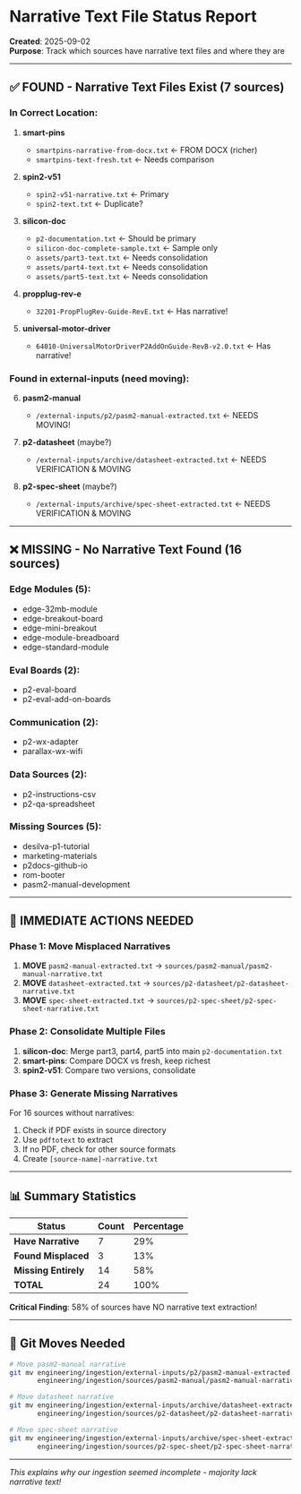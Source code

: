 # Narrative Text File Status Report

**Created**: 2025-09-02  
**Purpose**: Track which sources have narrative text files and where they are

---

## ✅ FOUND - Narrative Text Files Exist (7 sources)

### In Correct Location:
1. **smart-pins**
   - `smartpins-narrative-from-docx.txt` ← FROM DOCX (richer)
   - `smartpins-text-fresh.txt` ← Needs comparison
   
2. **spin2-v51**
   - `spin2-v51-narrative.txt` ← Primary
   - `spin2-text.txt` ← Duplicate?

3. **silicon-doc**
   - `p2-documentation.txt` ← Should be primary
   - `silicon-doc-complete-sample.txt` ← Sample only
   - `assets/part3-text.txt` ← Needs consolidation
   - `assets/part4-text.txt` ← Needs consolidation
   - `assets/part5-text.txt` ← Needs consolidation

4. **propplug-rev-e**
   - `32201-PropPlugRev-Guide-RevE.txt` ← Has narrative!

5. **universal-motor-driver**
   - `64010-UniversalMotorDriverP2AddOnGuide-RevB-v2.0.txt` ← Has narrative!

### Found in external-inputs (need moving):
6. **pasm2-manual**
   - `/external-inputs/p2/pasm2-manual-extracted.txt` ← NEEDS MOVING!
   
7. **p2-datasheet** (maybe?)
   - `/external-inputs/archive/datasheet-extracted.txt` ← NEEDS VERIFICATION & MOVING

8. **p2-spec-sheet** (maybe?)
   - `/external-inputs/archive/spec-sheet-extracted.txt` ← NEEDS VERIFICATION & MOVING

---

## ❌ MISSING - No Narrative Text Found (16 sources)

### Edge Modules (5):
- edge-32mb-module
- edge-breakout-board  
- edge-mini-breakout
- edge-module-breadboard
- edge-standard-module

### Eval Boards (2):
- p2-eval-board
- p2-eval-add-on-boards

### Communication (2):
- p2-wx-adapter
- parallax-wx-wifi

### Data Sources (2):
- p2-instructions-csv
- p2-qa-spreadsheet

### Missing Sources (5):
- desilva-p1-tutorial
- marketing-materials
- p2docs-github-io
- rom-booter
- pasm2-manual-development

---

## 🎯 IMMEDIATE ACTIONS NEEDED

### Phase 1: Move Misplaced Narratives
1. **MOVE** `pasm2-manual-extracted.txt` → `sources/pasm2-manual/pasm2-manual-narrative.txt`
2. **MOVE** `datasheet-extracted.txt` → `sources/p2-datasheet/p2-datasheet-narrative.txt`
3. **MOVE** `spec-sheet-extracted.txt` → `sources/p2-spec-sheet/p2-spec-sheet-narrative.txt`

### Phase 2: Consolidate Multiple Files
1. **silicon-doc**: Merge part3, part4, part5 into main `p2-documentation.txt`
2. **smart-pins**: Compare DOCX vs fresh, keep richest
3. **spin2-v51**: Compare two versions, consolidate

### Phase 3: Generate Missing Narratives
For 16 sources without narratives:
1. Check if PDF exists in source directory
2. Use `pdftotext` to extract
3. If no PDF, check for other source formats
4. Create `[source-name]-narrative.txt`

---

## 📊 Summary Statistics

| Status | Count | Percentage |
|--------|-------|------------|
| **Have Narrative** | 7 | 29% |
| **Found Misplaced** | 3 | 13% |
| **Missing Entirely** | 14 | 58% |
| **TOTAL** | 24 | 100% |

**Critical Finding**: 58% of sources have NO narrative text extraction!

---

## 🔄 Git Moves Needed

```bash
# Move pasm2-manual narrative
git mv engineering/ingestion/external-inputs/p2/pasm2-manual-extracted.txt \
       engineering/ingestion/sources/pasm2-manual/pasm2-manual-narrative.txt

# Move datasheet narrative
git mv engineering/ingestion/external-inputs/archive/datasheet-extracted.txt \
       engineering/ingestion/sources/p2-datasheet/p2-datasheet-narrative.txt

# Move spec-sheet narrative
git mv engineering/ingestion/external-inputs/archive/spec-sheet-extracted.txt \
       engineering/ingestion/sources/p2-spec-sheet/p2-spec-sheet-narrative.txt
```

---

*This explains why our ingestion seemed incomplete - majority lack narrative text!*